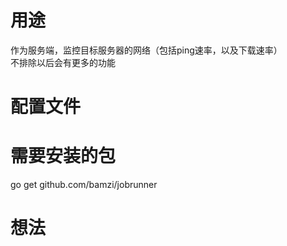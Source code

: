 # 用途
作为服务端，监控目标服务器的网络（包括ping速率，以及下载速率）  
不排除以后会有更多的功能
# 配置文件

# 需要安装的包
go get github.com/bamzi/jobrunner  




# 想法